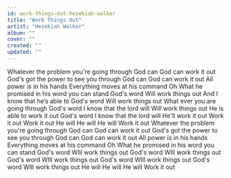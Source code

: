 ```yaml
---
id: work-things-out-hezekiah-walker
title: "Work Things Out"
artist: "Hezekiah Walker"
album: ""
cover: ""
created: ""
updated: ""
---
```


Whatever the problem you're going through God can
God can work it out
God's got the power to see you through God can
God can work it out
All power is in his hands
Everything moves at his command
Oh What he promised in his word you can stand
God's word
Will work things out
And I know that he’s able to
God's word
Will work things out
What ever you are going through
God's word
I know that the lord will
Will work things out
He is able to work it out
God's word
I know that the lord will
He'll work it out
Work it out
Work it out
He will
He will
He will
Work it out
Whatever the problem you're going through God can
God can work it out
God's got the power to see you through God can
God can work it out
All power is in his hands
Everything moves at his command
Oh What he promised in his word you can stand
God's word
WIll work things out
God's word
WIll work things out
God's word
WIll work things out
God's word
WIll work things out
God's word
WIll work things out
He will
He will
He will
Work it out